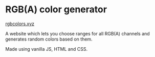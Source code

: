 # RGB(A) color generator

[rgbcolors.xyz](https://rgbcolors.xyz)

A website which lets you choose ranges for all RGB(A) channels and generates random colors based on them.

Made using vanilla JS, HTML and CSS.

